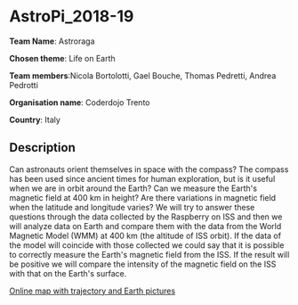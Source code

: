 # AstroPi_2018-19

**Team Name**: Astroraga

**Chosen theme**: Life on Earth

**Team members**:Nicola Bortolotti, Gael Bouche, Thomas Pedretti, Andrea Pedrotti

**Organisation name**: Coderdojo Trento

**Country**: Italy


## Description

Can astronauts orient themselves in space with the compass? The compass has been used
since ancient times for human exploration, but is it useful when we are in orbit around the
Earth? Can we measure the Earth's magnetic field at 400 km in height? Are there
variations in magnetic field when the latitude and longitude varies?
We will try to answer these questions through the data collected by the Raspberry on ISS
and then we will analyze data on Earth and compare them with the data from the World
Magnetic Model (WMM) at 400 km (the altitude of ISS orbit).
If the data of the model will coincide with those collected we could say that it is possible
to correctly measure the Earth's magnetic field from the ISS.
If the result will be positive we will compare the intensity of the magnetic field on the ISS
with that on the Earth's surface.



[Online map with trajectory and Earth pictures](https://umap.openstreetmap.fr/it/map/astropi-2019-astroraga_326628#3/16.30/28.83)